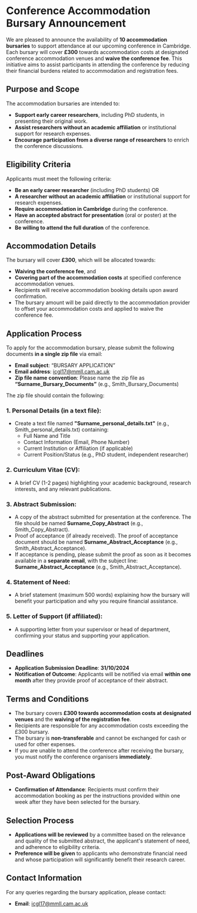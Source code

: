 # **Conference Accommodation Bursary Announcement**

We are pleased to announce the availability of **10 accommodation bursaries** to support attendance at our upcoming conference in Cambridge. Each bursary will cover **£300** towards accommodation costs at designated conference accommodation venues and **waive the conference fee**. This initiative aims to assist participants in attending the conference by reducing their financial burdens related to accommodation and registration fees.

## **Purpose and Scope**

The accommodation bursaries are intended to:
- **Support early career researchers**, including PhD students, in presenting their original work.
- **Assist researchers without an academic affiliation** or institutional support for research expenses.
- **Encourage participation from a diverse range of researchers** to enrich the conference discussions.

## **Eligibility Criteria**

Applicants must meet the following criteria:
- **Be an early career researcher** (including PhD students) OR
- **A researcher without an academic affiliation** or institutional support for research expenses.
- **Require accommodation in Cambridge** during the conference.
- **Have an accepted abstract for presentation** (oral or poster) at the conference.
- **Be willing to attend the full duration** of the conference.

## **Accommodation Details**

The bursary will cover **£300**, which will be allocated towards:
- **Waiving the conference fee**, and
- **Covering part of the accommodation costs** at specified conference accommodation venues.
- Recipients will receive accommodation booking details upon award confirmation.
- The bursary amount will be paid directly to the accommodation provider to offset your accommodation costs and applied to waive the conference fee.

## **Application Process**

To apply for the accommodation bursary, please submit the following documents **in a single zip file** via email:

- **Email subject**: “BURSARY APPLICATION”
- **Email address**: [icgl17@mmll.cam.ac.uk](mailto:icgl17@mmll.cam.ac.uk)
- **Zip file name convention**: Please name the zip file as **“Surname_Bursary_Documents”** (e.g., Smith_Bursary_Documents)

The zip file should contain the following:

### **1. Personal Details (in a text file)**:
- Create a text file named **"Surname_personal_details.txt"** (e.g., Smith_personal_details.txt) containing:
  - Full Name and Title
  - Contact Information (Email, Phone Number)
  - Current Institution or Affiliation (if applicable)
  - Current Position/Status (e.g., PhD student, independent researcher)

### **2. Curriculum Vitae (CV)**:
- A brief CV (1-2 pages) highlighting your academic background, research interests, and any relevant publications.

### **3. Abstract Submission**:
- A copy of the abstract submitted for presentation at the conference. The file should be named **Surname_Copy_Abstract** (e.g., Smith_Copy_Abstract).
- Proof of acceptance (if already received). The proof of acceptance document should be named **Surname_Abstract_Acceptance** (e.g., Smith_Abstract_Acceptance).  
- If acceptance is pending, please submit the proof as soon as it becomes available in a **separate email**, with the subject line: **Surname_Abstract_Acceptance** (e.g., Smith_Abstract_Acceptance).

### **4. Statement of Need**:
- A brief statement (maximum 500 words) explaining how the bursary will benefit your participation and why you require financial assistance.

### **5. Letter of Support (if affiliated)**:
- A supporting letter from your supervisor or head of department, confirming your status and supporting your application.

## **Deadlines**
- **Application Submission Deadline**: **31/10/2024**
- **Notification of Outcome**: Applicants will be notified via email **within one month** after they provide proof of acceptance of their abstract.

## **Terms and Conditions**
- The bursary covers **£300 towards accommodation costs at designated venues** and the **waiving of the registration fee**.
- Recipients are responsible for any accommodation costs exceeding the £300 bursary.
- The bursary is **non-transferable** and cannot be exchanged for cash or used for other expenses.
- If you are unable to attend the conference after receiving the bursary, you must notify the conference organisers **immediately**.

## **Post-Award Obligations**
- **Confirmation of Attendance**: Recipients must confirm their accommodation booking as per the instructions provided within one week after they have been selected for the bursary.

## **Selection Process**
- **Applications will be reviewed** by a committee based on the relevance and quality of the submitted abstract, the applicant's statement of need, and adherence to eligibility criteria.
- **Preference will be given** to applicants who demonstrate financial need and whose participation will significantly benefit their research career.

## **Contact Information**
For any queries regarding the bursary application, please contact:

- **Email**: [icgl17@mmll.cam.ac.uk](mailto:icgl17@mmll.cam.ac.uk)

